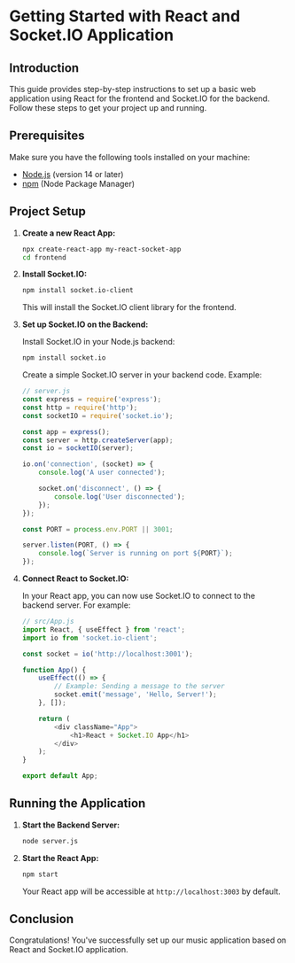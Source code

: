 # Getting Started with React and Socket.IO Application

## Introduction

This guide provides step-by-step instructions to set up a basic web application using React for the frontend and Socket.IO for the backend. Follow these steps to get your project up and running.

## Prerequisites

Make sure you have the following tools installed on your machine:

- [Node.js](https://nodejs.org/) (version 14 or later)
- [npm](https://www.npmjs.com/) (Node Package Manager)

## Project Setup

1. **Create a new React App:**

    ```bash
    npx create-react-app my-react-socket-app
    cd frontend
    ```

2. **Install Socket.IO:**

    ```bash
    npm install socket.io-client
    ```

    This will install the Socket.IO client library for the frontend.

3. **Set up Socket.IO on the Backend:**

    Install Socket.IO in your Node.js backend:

    ```bash
    npm install socket.io
    ```

    Create a simple Socket.IO server in your backend code. Example:

    ```javascript
    // server.js
    const express = require('express');
    const http = require('http');
    const socketIO = require('socket.io');

    const app = express();
    const server = http.createServer(app);
    const io = socketIO(server);

    io.on('connection', (socket) => {
        console.log('A user connected');

        socket.on('disconnect', () => {
            console.log('User disconnected');
        });
    });

    const PORT = process.env.PORT || 3001;

    server.listen(PORT, () => {
        console.log(`Server is running on port ${PORT}`);
    });
    ```

4. **Connect React to Socket.IO:**

    In your React app, you can now use Socket.IO to connect to the backend server. For example:

    ```javascript
    // src/App.js
    import React, { useEffect } from 'react';
    import io from 'socket.io-client';

    const socket = io('http://localhost:3001');

    function App() {
        useEffect(() => {
            // Example: Sending a message to the server
            socket.emit('message', 'Hello, Server!');
        }, []);

        return (
            <div className="App">
                <h1>React + Socket.IO App</h1>
            </div>
        );
    }

    export default App;
    ```

## Running the Application

1. **Start the Backend Server:**

    ```bash
    node server.js
    ```

2. **Start the React App:**

    ```bash
    npm start
    ```

    Your React app will be accessible at `http://localhost:3003` by default.

## Conclusion

Congratulations! You've successfully set up our music application based on React and Socket.IO application. 
